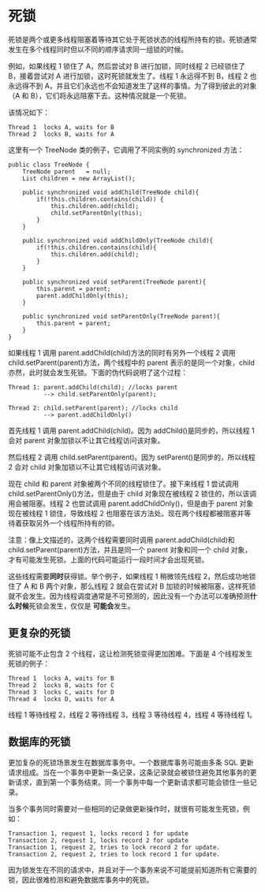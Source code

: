 # 死锁

死锁是两个或更多线程阻塞着等待其它处于死锁状态的线程所持有的锁。死锁通常发生在多个线程同时但以不同的顺序请求同一组锁的时候。

例如，如果线程 1 锁住了 A，然后尝试对 B 进行加锁，同时线程 2 已经锁住了 B，接着尝试对 A 进行加锁，这时死锁就发生了。线程 1 永远得不到 B，线程 2 也永远得不到 A，并且它们永远也不会知道发生了这样的事情。为了得到彼此的对象（A 和 B），它们将永远阻塞下去。这种情况就是一个死锁。


该情况如下：

```
Thread 1  locks A, waits for B
Thread 2  locks B, waits for A
```

这里有一个 TreeNode 类的例子，它调用了不同实例的 synchronized 方法：

```
public class TreeNode {
    TreeNode parent   = null;  
    List children = new ArrayList();

    public synchronized void addChild(TreeNode child){
        if(!this.children.contains(child)) {
            this.children.add(child);
            child.setParentOnly(this);
        }
    }
  
    public synchronized void addChildOnly(TreeNode child){
        if(!this.children.contains(child){
            this.children.add(child);
        }
    }
  
    public synchronized void setParent(TreeNode parent){
        this.parent = parent;
        parent.addChildOnly(this);
    }

    public synchronized void setParentOnly(TreeNode parent){
        this.parent = parent;
    }
}
```

如果线程 1 调用 parent.addChild(child)方法的同时有另外一个线程 2 调用 child.setParent(parent)方法，两个线程中的 parent 表示的是同一个对象，child 亦然，此时就会发生死锁。下面的伪代码说明了这个过程：

```
Thread 1: parent.addChild(child); //locks parent
          --> child.setParentOnly(parent);

Thread 2: child.setParent(parent); //locks child
          --> parent.addChildOnly()
```

首先线程 1 调用 parent.addChild(child)。因为 addChild()是同步的，所以线程 1 会对 parent 对象加锁以不让其它线程访问该对象。

然后线程 2 调用 child.setParent(parent)。因为 setParent()是同步的，所以线程 2 会对 child 对象加锁以不让其它线程访问该对象。

现在 child 和 parent 对象被两个不同的线程锁住了。接下来线程 1 尝试调用 child.setParentOnly()方法，但是由于 child 对象现在被线程 2 锁住的，所以该调用会被阻塞。线程 2 也尝试调用 parent.addChildOnly()，但是由于 parent 对象现在被线程 1 锁住，导致线程 2 也阻塞在该方法处。现在两个线程都被阻塞并等待着获取另外一个线程所持有的锁。

注意：像上文描述的，这两个线程需要同时调用 parent.addChild(child)和 child.setParent(parent)方法，并且是同一个 parent 对象和同一个 child 对象，才有可能发生死锁。上面的代码可能运行一段时间才会出现死锁。

这些线程需要**同时**获得锁。举个例子，如果线程 1 稍微领先线程 2，然后成功地锁住了 A 和 B 两个对象，那么线程 2 就会在尝试对 B 加锁的时候被阻塞，这样死锁就不会发生。因为线程调度通常是不可预测的，因此没有一个办法可以准确预测**什么时候**死锁会发生，仅仅是 **可能会**发生。

## 更复杂的死锁

死锁可能不止包含 2 个线程，这让检测死锁变得更加困难。下面是 4 个线程发生死锁的例子：

```
Thread 1  locks A, waits for B
Thread 2  locks B, waits for C
Thread 3  locks C, waits for D
Thread 4  locks D, waits for A
```

线程 1 等待线程 2，线程 2 等待线程 3，线程 3 等待线程 4，线程 4 等待线程 1。

## 数据库的死锁

更加复杂的死锁场景发生在数据库事务中。一个数据库事务可能由多条 SQL 更新请求组成。当在一个事务中更新一条记录，这条记录就会被锁住避免其他事务的更新请求，直到第一个事务结束。同一个事务中每一个更新请求都可能会锁住一些记录。

当多个事务同时需要对一些相同的记录做更新操作时，就很有可能发生死锁，例如：

```
Transaction 1, request 1, locks record 1 for update
Transaction 2, request 1, locks record 2 for update
Transaction 1, request 2, tries to lock record 2 for update.
Transaction 2, request 2, tries to lock record 1 for update.
```

因为锁发生在不同的请求中，并且对于一个事务来说不可能提前知道所有它需要的锁，因此很难检测和避免数据库事务中的死锁。

